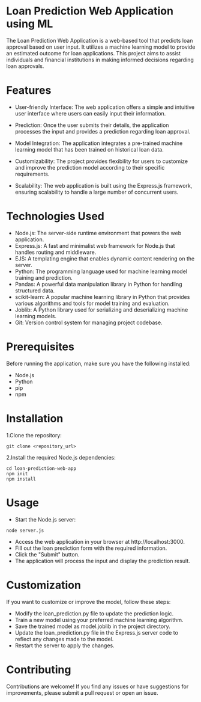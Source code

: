 # Loan Prediction Web Application using ML
The Loan Prediction Web Application is a web-based tool that predicts loan approval based on user input. It utilizes a machine learning model to provide an estimated outcome for loan applications. This project aims to assist individuals and financial institutions in making informed decisions regarding loan approvals.

# Features
* User-friendly Interface: The web application offers a simple and intuitive user interface where users can easily input their information.

* Prediction: Once the user submits their details, the application processes the input and provides a prediction regarding loan approval.

* Model Integration: The application integrates a pre-trained machine learning model that has been trained on historical loan data.

* Customizability: The project provides flexibility for users to customize and improve the prediction model according to their specific requirements.

* Scalability: The web application is built using the Express.js framework, ensuring scalability to handle a large number of concurrent users.

# Technologies Used
* Node.js: The server-side runtime environment that powers the web application.
* Express.js: A fast and minimalist web framework for Node.js that handles routing and middleware.
* EJS: A templating engine that enables dynamic content rendering on the server.
* Python: The programming language used for machine learning model training and prediction.
* Pandas: A powerful data manipulation library in Python for handling structured data.
* scikit-learn: A popular machine learning library in Python that provides various algorithms and tools for model training and evaluation.
* Joblib: A Python library used for serializing and deserializing machine learning models.
* Git: Version control system for managing project codebase.

# Prerequisites
Before running the application, make sure you have the following installed:
* Node.js
* Python
* pip 
* npm

# Installation
1.Clone the repository:
```
git clone <repository_url>
```
2.Install the required Node.js dependencies:
```
cd loan-prediction-web-app
npm init
npm install
```
# Usage
* Start the Node.js server:
```
node server.js
```
* Access the web application in your browser at http://localhost:3000.
* Fill out the loan prediction form with the required information.
* Click the "Submit" button.
* The application will process the input and display the prediction result.

# Customization
If you want to customize or improve the model, follow these steps:

* Modify the loan_prediction.py file to update the prediction logic.
* Train a new model using your preferred machine learning algorithm.
* Save the trained model as model.joblib in the project directory.
* Update the loan_prediction.py file in the Express.js server code to reflect any changes made to the model.
* Restart the server to apply the changes.

# Contributing
Contributions are welcome! If you find any issues or have suggestions for improvements, please submit a pull request or open an issue.




